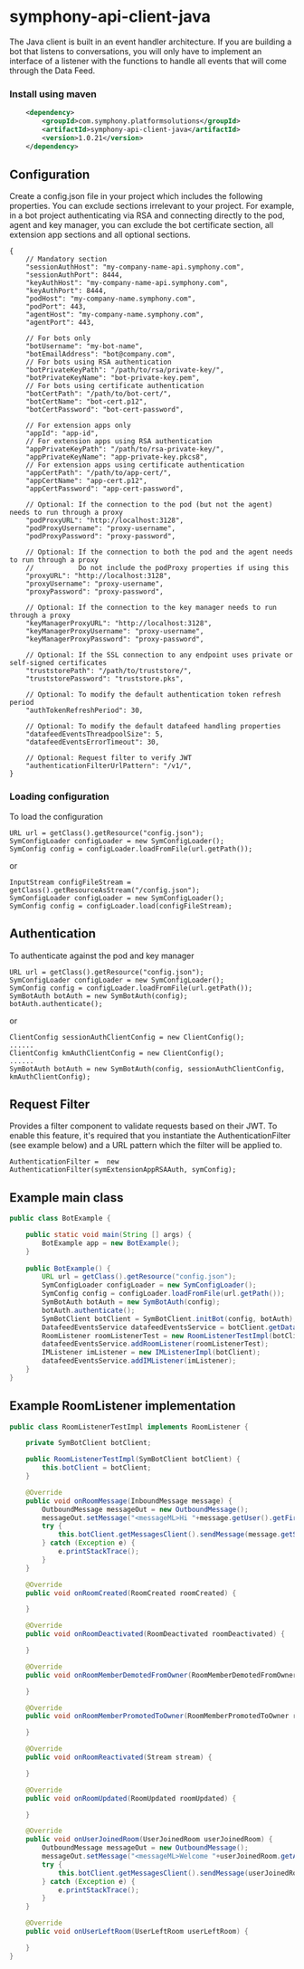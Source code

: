 # symphony-api-client-java
The Java client is built in an event handler architecture. If you are building a bot that listens to conversations, you will only have to implement an interface of a listener with the functions to handle all events that will come through the Data Feed. 

### Install using maven
```xml
    <dependency>
        <groupId>com.symphony.platformsolutions</groupId>
        <artifactId>symphony-api-client-java</artifactId>
        <version>1.0.21</version>
    </dependency>
```

## Configuration
Create a config.json file in your project which includes the following properties.
You can exclude sections irrelevant to your project. For example, in a bot project
authenticating via RSA and connecting directly to the pod, agent and key manager, you
can exclude the bot certificate section, all extension app sections and all optional sections.

```json5
{
    // Mandatory section
    "sessionAuthHost": "my-company-name-api.symphony.com",
    "sessionAuthPort": 8444,
    "keyAuthHost": "my-company-name-api.symphony.com",
    "keyAuthPort": 8444,
    "podHost": "my-company-name.symphony.com",
    "podPort": 443,
    "agentHost": "my-company-name.symphony.com",
    "agentPort": 443,
    
    // For bots only
    "botUsername": "my-bot-name",
    "botEmailAddress": "bot@company.com",
    // For bots using RSA authentication
    "botPrivateKeyPath": "/path/to/rsa/private-key/",
    "botPrivateKeyName": "bot-private-key.pem",
    // For bots using certificate authentication
    "botCertPath": "/path/to/bot-cert/",
    "botCertName": "bot-cert.p12",
    "botCertPassword": "bot-cert-password",
    
    // For extension apps only
    "appId": "app-id",
    // For extension apps using RSA authentication
    "appPrivateKeyPath": "/path/to/rsa-private-key/",
    "appPrivateKeyName": "app-private-key.pkcs8",
    // For extension apps using certificate authentication
    "appCertPath": "/path/to/app-cert/",
    "appCertName": "app-cert.p12",
    "appCertPassword": "app-cert-password",
    
    // Optional: If the connection to the pod (but not the agent) needs to run through a proxy
    "podProxyURL": "http://localhost:3128",
    "podProxyUsername": "proxy-username",
    "podProxyPassword": "proxy-password",
    
    // Optional: If the connection to both the pod and the agent needs to run through a proxy
    //           Do not include the podProxy properties if using this
    "proxyURL": "http://localhost:3128",
    "proxyUsername": "proxy-username",
    "proxyPassword": "proxy-password",
    
    // Optional: If the connection to the key manager needs to run through a proxy
    "keyManagerProxyURL": "http://localhost:3128",
    "keyManagerProxyUsername": "proxy-username",
    "keyManagerProxyPassword": "proxy-password",
    
    // Optional: If the SSL connection to any endpoint uses private or self-signed certificates
    "truststorePath": "/path/to/truststore/",
    "truststorePassword": "truststore.pks",
    
    // Optional: To modify the default authentication token refresh period
    "authTokenRefreshPeriod": 30,
    
    // Optional: To modify the default datafeed handling properties
    "datafeedEventsThreadpoolSize": 5,
    "datafeedEventsErrorTimeout": 30,
    
    // Optional: Request filter to verify JWT
    "authenticationFilterUrlPattern": "/v1/",
}
```

### Loading configuration
To load the configuration

```
URL url = getClass().getResource("config.json");
SymConfigLoader configLoader = new SymConfigLoader();
SymConfig config = configLoader.loadFromFile(url.getPath());
```
or
```
InputStream configFileStream = getClass().getResourceAsStream("/config.json");
SymConfigLoader configLoader = new SymConfigLoader();
SymConfig config = configLoader.load(configFileStream);
```

## Authentication
To authenticate against the pod and key manager
```
URL url = getClass().getResource("config.json");
SymConfigLoader configLoader = new SymConfigLoader();
SymConfig config = configLoader.loadFromFile(url.getPath());
SymBotAuth botAuth = new SymBotAuth(config);
botAuth.authenticate();
```
or
```
ClientConfig sessionAuthClientConfig = new ClientConfig();
......
ClientConfig kmAuthClientConfig = new ClientConfig();
......
SymBotAuth botAuth = new SymBotAuth(config, sessionAuthClientConfig, kmAuthClientConfig);

```
        
## Request Filter
Provides a filter component to validate requests based on their JWT. To enable this feature, it's required that you instantiate the AuthenticationFilter (see example below) and a URL pattern which the filter will be applied to.
```
AuthenticationFilter =  new AuthenticationFilter(symExtensionAppRSAAuth, symConfig);
```
        
## Example main class

```java
public class BotExample {

    public static void main(String [] args) {
        BotExample app = new BotExample();
    }
    
    public BotExample() {
        URL url = getClass().getResource("config.json");
        SymConfigLoader configLoader = new SymConfigLoader();
        SymConfig config = configLoader.loadFromFile(url.getPath());
        SymBotAuth botAuth = new SymBotAuth(config);
        botAuth.authenticate();
        SymBotClient botClient = SymBotClient.initBot(config, botAuth);
        DatafeedEventsService datafeedEventsService = botClient.getDatafeedEventsService();
        RoomListener roomListenerTest = new RoomListenerTestImpl(botClient);
        datafeedEventsService.addRoomListener(roomListenerTest);
        IMListener imListener = new IMListenerImpl(botClient);
        datafeedEventsService.addIMListener(imListener);
    }
}
```    
    
## Example RoomListener implementation

```java
public class RoomListenerTestImpl implements RoomListener {

    private SymBotClient botClient;

    public RoomListenerTestImpl(SymBotClient botClient) {
        this.botClient = botClient;
    }

    @Override
    public void onRoomMessage(InboundMessage message) {
        OutboundMessage messageOut = new OutboundMessage();
        messageOut.setMessage("<messageML>Hi "+message.getUser().getFirstName()+"!</messageML>");
        try {
            this.botClient.getMessagesClient().sendMessage(message.getStream().getStreamId(), messageOut);
        } catch (Exception e) {
            e.printStackTrace();
        }
    }

    @Override
    public void onRoomCreated(RoomCreated roomCreated) {

    }

    @Override
    public void onRoomDeactivated(RoomDeactivated roomDeactivated) {

    }

    @Override
    public void onRoomMemberDemotedFromOwner(RoomMemberDemotedFromOwner roomMemberDemotedFromOwner) {

    }

    @Override
    public void onRoomMemberPromotedToOwner(RoomMemberPromotedToOwner roomMemberPromotedToOwner) {

    }

    @Override
    public void onRoomReactivated(Stream stream) {

    }

    @Override
    public void onRoomUpdated(RoomUpdated roomUpdated) {

    }

    @Override
    public void onUserJoinedRoom(UserJoinedRoom userJoinedRoom) {
        OutboundMessage messageOut = new OutboundMessage();
        messageOut.setMessage("<messageML>Welcome "+userJoinedRoom.getAffectedUser().getFirstName()+"!</messageML>");
        try {
            this.botClient.getMessagesClient().sendMessage(userJoinedRoom.getStream().getStreamId(), messageOut);
        } catch (Exception e) {
            e.printStackTrace();
        }
    }

    @Override
    public void onUserLeftRoom(UserLeftRoom userLeftRoom) {

    }
}
```
